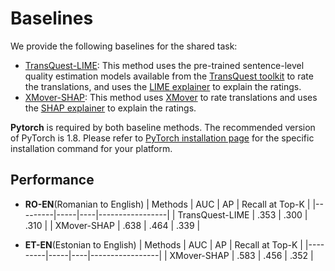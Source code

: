 # Baselines

We provide the following baselines for the shared task:

* [TransQuest-LIME](./transquest-lime.ipynb): This method uses the pre-trained sentence-level
quality estimation models available from the [TransQuest toolkit](https://github.com/TharinduDR/TransQuest)
to rate the translations, and uses the [LIME explainer](https://github.com/marcotcr/lime) to explain the ratings.
* [XMover-SHAP](./xmover-shap/xmover-shap-et-en.ipynb): This method uses [XMover](https://github.com/AIPHES/ACL20-Reference-Free-MT-Evaluation)
to rate translations and uses the [SHAP explainer](https://github.com/slundberg/shap) to explain the ratings.

**Pytorch** is required by both baseline methods. The recommended version of PyTorch is 1.8. Please refer to [PyTorch installation page](https://pytorch.org) for the specific installation command for your platform.

## Performance

* **RO-EN**(Romanian to English)
| Methods | AUC | AP | Recall at Top-K |
|---------|-----|----|-----------------|
| TransQuest-LIME | .353 | .300 | .310 |
| XMover-SHAP | .638 | .464 | .339 |


* **ET-EN**(Estonian to English)
| Methods | AUC | AP | Recall at Top-K |
|---------|-----|----|-----------------|
| XMover-SHAP | .583 | .456 | .352 |

